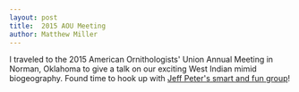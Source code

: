 ```yaml
---
layout: post
title:  2015 AOU Meeting
author: Matthew Miller
---
```


I traveled to the 2015 American Ornithologists' Union Annual Meeting in Norman, Oklahoma to give a talk on our exciting West Indian mimid biogeography. Found time to hook up with [Jeff Peter's smart and fun group](https://science-math.wright.edu/people/jeffrey-peters)!